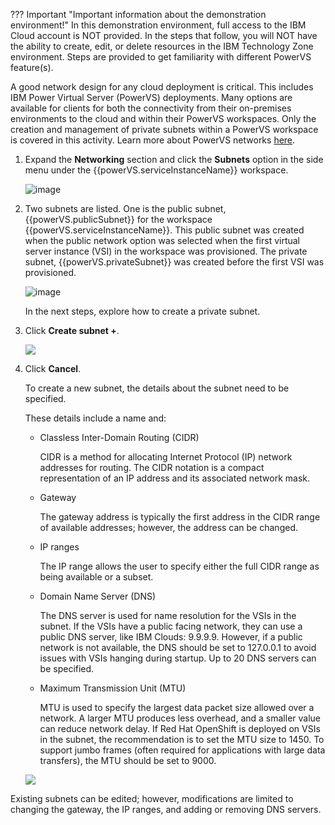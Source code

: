 ??? Important "Important information about the demonstration environment!"
    In this demonstration environment, full access to the IBM Cloud account is NOT provided. In the steps that follow, you will NOT have the ability to create, edit, or delete resources in the IBM Technology Zone environment. Steps are provided to get familiarity with different PowerVS feature(s).
    
A good network design for any cloud deployment is critical. This includes IBM Power Virtual Server (PowerVS) deployments. Many options are available for clients for both the connectivity from their on-premises environments to the cloud and within their PowerVS workspaces. Only the creation and management of private subnets within a PowerVS workspace is covered in this activity. Learn more about PowerVS networks <a href="https://cloud.ibm.com/docs/power-iaas?topic=power-iaas-network-architecture-diagrams" target="_blank">here</a>.

1. Expand the **Networking** section and click the **Subnets** option in the side menu under the {{powerVS.serviceInstanceName}} workspace.

    ![image](https://github.com/user-attachments/assets/e37dd944-57b8-4ff6-88b2-dec9d707413a)

2. Two subnets are listed. One is the public subnet, {{powerVS.publicSubnet}} for the workspace {{powerVS.serviceInstanceName}}. This public subnet was created when the public network option was selected when the first virtual server instance (VSI) in the workspace was provisioned. The private subnet, {{powerVS.privateSubnet}} was created before the first VSI was provisioned.

    ![image](https://github.com/user-attachments/assets/cf70c640-f8dc-4e8d-b248-4bf7dd30254f)

    In the next steps, explore how to create a private subnet.

2. Click **Create subnet +**.

    ![](_attachments/SubnetsCreate.png)

    

3. Click **Cancel**.
   
    To create a new subnet, the details about the subnet need to be specified. 

    These details include a name and:

    - Classless Inter-Domain Routing (CIDR)

      CIDR is a method for allocating Internet Protocol (IP) network addresses for routing. The CIDR notation is a compact representation of an IP address and its associated network mask.

    - Gateway

      The gateway address is typically the first address in the CIDR range of available addresses; however, the address can be changed.

    - IP ranges
    
      The IP range allows the user to specify either the full CIDR range as being available or a subset.

    - Domain Name Server (DNS)

      The DNS server is used for name resolution for the VSIs in the subnet. If the VSIs have a public facing network, they can use a public DNS server, like IBM Clouds: 9.9.9.9. However, if a public network is not available, the DNS should be set to 127.0.0.1 to avoid issues with VSIs hanging during startup. Up to 20 DNS servers can be specified.

    - Maximum Transmission Unit (MTU)

      MTU is used to specify the largest data packet size allowed over a network. A larger MTU produces less overhead, and a smaller value can reduce network delay. If Red Hat OpenShift is deployed on VSIs in the subnet, the recommendation is to set the MTU size to 1450. To support jumbo frames (often required for applications with large data transfers), the MTU should be set to 9000.

    ![](_attachments/SubnetsCreate-1.png)

Existing subnets can be edited; however, modifications are limited to changing the gateway, the IP ranges, and adding or removing DNS servers.
